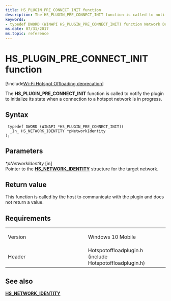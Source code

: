 ```yaml
---
title: HS_PLUGIN_PRE_CONNECT_INIT function
description: The HS_PLUGIN_PRE_CONNECT_INIT function is called to notify the plugin to initialize its state when a connection to a hotspot network is in progress.
keywords: 
- typedef DWORD (WINAPI HS_PLUGIN_PRE_CONNECT_INIT) function Network Drivers Starting with Windows Vista
ms.date: 07/31/2017
ms.topic: reference
---
```


# HS\_PLUGIN\_PRE\_CONNECT\_INIT function

[!include[Wi-Fi Hotspot Offloading deprecation](../includes/wi-fi-hotspot-offloading-deprecation.md)]


The **HS\_PLUGIN\_PRE\_CONNECT\_INIT** function is called to notify the plugin to initialize its state when a connection to a hotspot network is in progress.

## Syntax

```ManagedCPlusPlus
 typedef DWORD (WINAPI *HS_PLUGIN_PRE_CONNECT_INIT)(
  _In_ HS_NETWORK_IDENTITY *pNetworkIdentity
);
```

## Parameters

*\*pNetworkIdentity* \[in\]  
Pointer to the [**HS\_NETWORK\_IDENTITY**](hs-network-identity.md) structure for the target network.

## Return value

This function is called by the host to communicate with the plugin and does not return a value.

## Requirements

<table>
<colgroup>
<col width="50%" />
<col width="50%" />
</colgroup>
<tbody>
<tr class="odd">
<td><p>Version</p></td>
<td><p>Windows 10 Mobile</p></td>
</tr>
<tr class="even">
<td><p>Header</p></td>
<td>Hotspotoffloadplugin.h (include Hotspotoffloadplugin.h)</td>
</tr>
</tbody>
</table>

## See also


[**HS\_NETWORK\_IDENTITY**](hs-network-identity.md)

 

 




